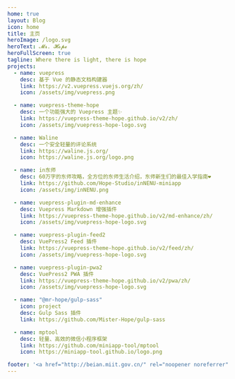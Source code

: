 ```yaml
---
home: true
layout: Blog
icon: home
title: 主页
heroImage: /logo.svg
heroText: 𝓜𝓻. 𝓗𝓸𝓹𝓮
heroFullScreen: true
tagline: Where there is light, there is hope
projects:
  - name: vuepress
    desc: 基于 Vue 的静态文档构建器
    link: https://v2.vuepress.vuejs.org/zh/
    icon: /assets/img/vuepress.png

  - name: vuepress-theme-hope
    desc: 一个功能强大的 Vuepress 主题✨
    link: https://vuepress-theme-hope.github.io/v2/zh/
    icon: /assets/img/vuepress-hope-logo.svg

  - name: Waline
    desc: 一个安全轻量的评论系统
    link: https://waline.js.org/
    icon: https://waline.js.org/logo.png

  - name: in东师
    desc: 60万字的东师攻略，全方位的东师生活介绍，东师新生们的最佳入学指南❤
    link: https://github.com/Hope-Studio/inNENU-miniapp
    icon: /assets/img/inNENU.png

  - name: vuepress-plugin-md-enhance
    desc: Vuepress Markdown 增强插件
    link: https://vuepress-theme-hope.github.io/v2/md-enhance/zh/
    icon: /assets/img/vuepress-hope-logo.svg

  - name: vuepress-plugin-feed2
    desc: VuePress2 Feed 插件
    link: https://vuepress-theme-hope.github.io/v2/feed/zh/
    icon: /assets/img/vuepress-hope-logo.svg

  - name: vuepress-plugin-pwa2
    desc: VuePress2 PWA 插件
    link: https://vuepress-theme-hope.github.io/v2/pwa/zh/
    icon: /assets/img/vuepress-hope-logo.svg

  - name: "@mr-hope/gulp-sass"
    icon: project
    desc: Gulp Sass 插件
    link: https://github.com/Mister-Hope/gulp-sass

  - name: mptool
    desc: 轻量、高效的微信小程序框架
    link: https://github.com/miniapp-tool/mptool
    icon: https://miniapp-tool.github.io/logo.png

footer: '<a href="http://beian.miit.gov.cn/" rel="noopener noreferrer" target="_blank">备案号: 辽ICP备18007023号</a> | <a href="/about/site.html">关于网站</a>'
---
```

